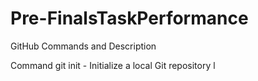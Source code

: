 # Pre-FinalsTaskPerformance

GitHub Commands and Description

Command 
git init  - Initialize a local Git repository
l

